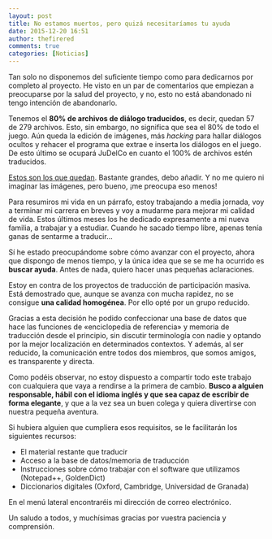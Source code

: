 ```yaml
---
layout: post
title: No estamos muertos, pero quizá necesitaríamos tu ayuda
date: 2015-12-20 16:51
author: thefirered
comments: true
categories: [Noticias]
---
```

Tan solo no disponemos del suficiente tiempo como para dedicarnos por completo al proyecto. He visto en un par de comentarios que empiezan a preocuparse por la salud del proyecto, y no, esto no está abandonado ni tengo intención de abandonarlo.<!--more-->

Tenemos el <strong>80% de archivos de diálogo traducidos</strong>, es decir, quedan 57 de 279 archivos. Esto, sin embargo, no significa que sea el 80% de todo el juego. Aún queda la edición de imágenes, más <em>hacking</em> para hallar diálogos ocultos y rehacer el programa que extrae e inserta los diálogos en el juego. De esto último se ocupará JuDelCo en cuanto el 100% de archivos estén traducidos.

<span style="text-decoration:underline;"><a href="https://eo3es.files.wordpress.com/2015/12/libro1_pc3a1gina_2.png" target="_blank">Estos son los que quedan</a></span>. Bastante grandes, debo añadir. Y no me quiero ni imaginar las imágenes, pero bueno, ¡me preocupa eso menos!

Para resumiros mi vida en un párrafo, estoy trabajando a media jornada, voy a terminar mi carrera en breves y voy a mudarme para mejorar mi calidad de vida. Estos últimos meses los he dedicado expresamente a mi nueva familia, a trabajar y a estudiar. Cuando he sacado tiempo libre, apenas tenía ganas de sentarme a traducir...

Sí he estado preocupándome sobre cómo avanzar con el proyecto, ahora que dispongo de menos tiempo, y la única idea que se se me ha ocurrido es <strong>buscar ayuda</strong>. Antes de nada, quiero hacer unas pequeñas aclaraciones.

Estoy en contra de los proyectos de traducción de participación masiva. Está demostrado que, aunque se avanza con mucha rapidez, no se consigue <strong>una calidad homogénea</strong>. Por ello opté por un grupo reducido.

Gracias a esta decisión he podido confeccionar una base de datos que hace las funciones de «enciclopedia de referencia» y memoria de traducción desde el principio, sin discutir terminología con nadie y optando por la mejor localización en determinados contextos. Y además, al ser reducido, la comunicación entre todos dos miembros, que somos amigos, es transparente y directa.

Como podéis observar, no estoy dispuesto a compartir todo este trabajo con cualquiera que vaya a rendirse a la primera de cambio. <strong>Busco a alguien responsable, hábil con el idioma inglés y que sea capaz de escribir de forma elegante</strong>, y que a la vez sea un buen colega y quiera divertirse con nuestra pequeña aventura.

Si hubiera alguien que cumpliera esos requisitos, se le facilitarán los siguientes recursos:
<ul>
	<li>El material restante que traducir</li>
	<li>Acceso a la base de datos/memoria de traducción</li>
	<li>Instrucciones sobre cómo trabajar con el software que utilizamos (Notepad++, GoldenDict)</li>
	<li>Diccionarios digitales (Oxford, Cambridge, Universidad de Granada)</li>
</ul>
En el menú lateral encontraréis mi dirección de correo electrónico.

Un saludo a todos, y muchísimas gracias por vuestra paciencia y comprensión.

